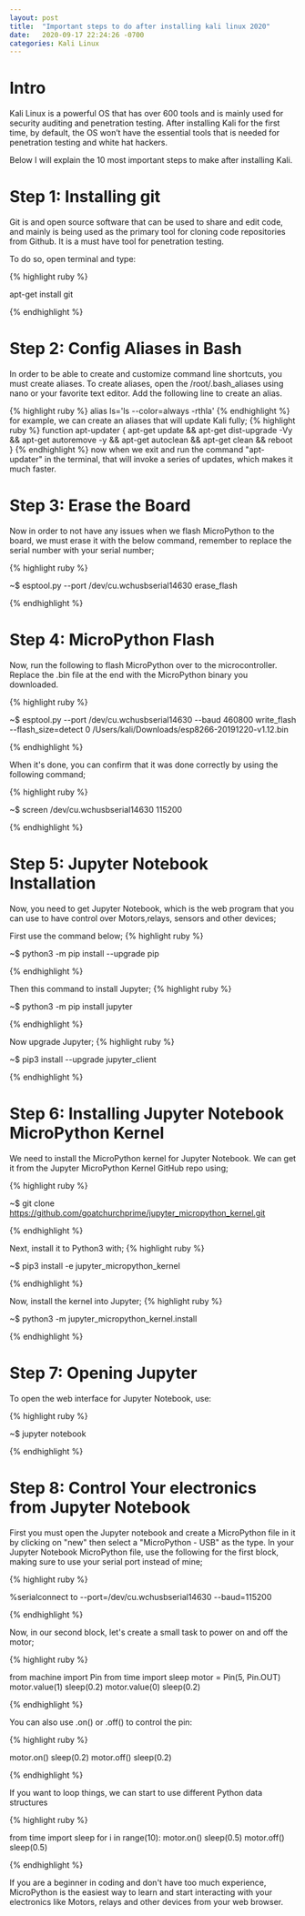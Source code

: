 ```yaml
---
layout: post
title:  "Important steps to do after installing kali linux 2020"
date:   2020-09-17 22:24:26 -0700
categories: Kali Linux
---
```


<h1><b>Intro</b></h1>

Kali Linux is a powerful OS that has over 600 tools and is mainly used for security auditing and penetration testing. After installing Kali for the first time, by default, the OS won’t have the essential tools that is needed for penetration testing and white hat hackers.

Below I will explain the 10 most important steps to make after installing Kali.


<h1><b>Step 1: Installing git </b></h1>
Git is and open source software that can be used to share and edit code, and mainly is being used as the primary tool for cloning code repositories from Github. It is a must have tool for penetration testing.

To do so, open terminal and type:

{% highlight ruby %}

apt-get install git

{% endhighlight %}

<h1><b>Step 2: Config Aliases in Bash</b></h1>
In order to be able to create and customize command line shortcuts, you must create aliases.
To create aliases, open the /root/.bash_aliases using nano or your favorite text editor. 
Add the following line to create an alias.

{% highlight ruby %}
alias ls='ls --color=always -rthla'
{% endhighlight %}
for example, we can create an aliases that will update Kali fully;
{% highlight ruby %}
function apt-updater {
	apt-get update &&
	apt-get dist-upgrade -Vy &&
	apt-get autoremove -y &&
	apt-get autoclean &&
	apt-get clean &&
	reboot
	}
{% endhighlight %}
now when we exit and run the command "apt-updater" in the terminal, that will invoke a series of updates, which makes it much faster.

<h1><b>Step 3: Erase the Board</b></h1>
Now in order to not have any issues when we flash MicroPython to the board, we must erase it with the below command, remember to replace the serial number with your serial number;

{% highlight ruby %}

~$ esptool.py --port /dev/cu.wchusbserial14630 erase_flash

{% endhighlight %}

<h1><b>Step 4: MicroPython Flash</b></h1>
Now, run the following to flash MicroPython over to the microcontroller. Replace the .bin file at the end with the MicroPython binary you downloaded.

{% highlight ruby %}

~$ esptool.py --port /dev/cu.wchusbserial14630 --baud 460800 write_flash --flash_size=detect 0 /Users/kali/Downloads/esp8266-20191220-v1.12.bin

{% endhighlight %}

When it's done, you can confirm that it was done correctly by using the following command;

{% highlight ruby %}

~$ screen /dev/cu.wchusbserial14630 115200

{% endhighlight %}


<h1><b>Step 5: Jupyter Notebook Installation</b></h1>

Now, you need to get Jupyter Notebook, which is the web program that you can use to have control over Motors,relays, sensors and other devices;

First use the command below;
{% highlight ruby %}

~$ python3 -m pip install --upgrade pip

{% endhighlight %}

Then this command to install Jupyter;
{% highlight ruby %}

~$ python3 -m pip install jupyter

{% endhighlight %}

Now upgrade Jupyter;
{% highlight ruby %}

~$ pip3 install --upgrade jupyter_client

{% endhighlight %}

<h1><b>Step 6: Installing Jupyter Notebook MicroPython Kernel</b></h1>
We need to install the MicroPython kernel for Jupyter Notebook. We can get it from the Jupyter MicroPython Kernel GitHub repo using;

{% highlight ruby %}

~$ git clone https://github.com/goatchurchprime/jupyter_micropython_kernel.git

{% endhighlight %}

Next, install it to Python3 with;
{% highlight ruby %}

~$ pip3 install -e jupyter_micropython_kernel

{% endhighlight %}

Now, install the kernel into Jupyter;
{% highlight ruby %}

~$ python3 -m jupyter_micropython_kernel.install

{% endhighlight %}

<h1><b>Step 7: Opening Jupyter</b></h1>
To open the web interface for Jupyter Notebook, use:

{% highlight ruby %}

~$ jupyter notebook

{% endhighlight %}

<h1><b>Step 8: Control Your electronics from Jupyter Notebook</b></h1>
First you must open the Jupyter notebook and create a MicroPython file in it by clicking on "new" then select a "MicroPython - USB" as the type.
In your Jupyter Notebook MicroPython file, use the following for the first block, making sure to use your serial port instead of mine;

{% highlight ruby %}

%serialconnect to --port=/dev/cu.wchusbserial14630 --baud=115200

{% endhighlight %}

Now, in our second block, let's create a small task to power on and off the motor;

{% highlight ruby %}

from machine import Pin
from time import sleep
motor = Pin(5, Pin.OUT)
motor.value(1)
sleep(0.2)
motor.value(0)
sleep(0.2)

{% endhighlight %}

You can also use .on() or .off() to control the pin:

{% highlight ruby %}

motor.on()
sleep(0.2)
motor.off()
sleep(0.2)

{% endhighlight %}

If you want to loop things, we can start to use different Python data structures

{% highlight ruby %}

from time import sleep
for i in range(10):
    motor.on()
    sleep(0.5)
    motor.off()
    sleep(0.5)

{% endhighlight %}

If you are a beginner in coding and don't have too much experience, MicroPython is the easiest way to learn and start interacting with your electronics like Motors, relays and other devices from your web browser.